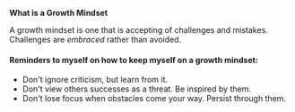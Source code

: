 **What is a Growth Mindset**

A growth mindset is one that is accepting of challenges and mistakes.  Challenges are *embraced* rather than avoided.

#### Reminders to myself on how to keep myself on a growth mindset:
- Don't ignore criticism, but learn from it.
- Don't view others successes as a threat.  Be inspired by them.
- Don't lose focus when obstacles come your way.  Persist through them.
